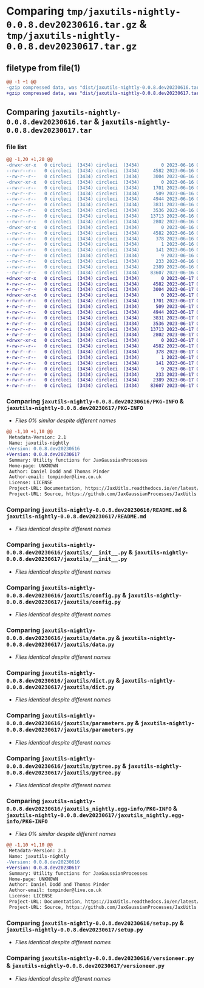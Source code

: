 # Comparing `tmp/jaxutils-nightly-0.0.8.dev20230616.tar.gz` & `tmp/jaxutils-nightly-0.0.8.dev20230617.tar.gz`

## filetype from file(1)

```diff
@@ -1 +1 @@
-gzip compressed data, was "dist/jaxutils-nightly-0.0.8.dev20230616.tar", last modified: Fri Jun 16 00:06:29 2023, max compression
+gzip compressed data, was "dist/jaxutils-nightly-0.0.8.dev20230617.tar", last modified: Sat Jun 17 00:06:28 2023, max compression
```

## Comparing `jaxutils-nightly-0.0.8.dev20230616.tar` & `jaxutils-nightly-0.0.8.dev20230617.tar`

### file list

```diff
@@ -1,20 +1,20 @@
-drwxr-xr-x   0 circleci  (3434) circleci  (3434)        0 2023-06-16 00:06:29.349889 jaxutils-nightly-0.0.8.dev20230616/
--rw-r--r--   0 circleci  (3434) circleci  (3434)     4582 2023-06-16 00:06:29.349889 jaxutils-nightly-0.0.8.dev20230616/PKG-INFO
--rw-r--r--   0 circleci  (3434) circleci  (3434)     3004 2023-06-16 00:06:23.000000 jaxutils-nightly-0.0.8.dev20230616/README.md
-drwxr-xr-x   0 circleci  (3434) circleci  (3434)        0 2023-06-16 00:06:29.349889 jaxutils-nightly-0.0.8.dev20230616/jaxutils/
--rw-r--r--   0 circleci  (3434) circleci  (3434)     1701 2023-06-16 00:06:23.000000 jaxutils-nightly-0.0.8.dev20230616/jaxutils/__init__.py
--rw-r--r--   0 circleci  (3434) circleci  (3434)      509 2023-06-16 00:06:29.349889 jaxutils-nightly-0.0.8.dev20230616/jaxutils/_version.py
--rw-r--r--   0 circleci  (3434) circleci  (3434)     4944 2023-06-16 00:06:23.000000 jaxutils-nightly-0.0.8.dev20230616/jaxutils/config.py
--rw-r--r--   0 circleci  (3434) circleci  (3434)     3831 2023-06-16 00:06:23.000000 jaxutils-nightly-0.0.8.dev20230616/jaxutils/data.py
--rw-r--r--   0 circleci  (3434) circleci  (3434)     3536 2023-06-16 00:06:23.000000 jaxutils-nightly-0.0.8.dev20230616/jaxutils/dict.py
--rw-r--r--   0 circleci  (3434) circleci  (3434)    13713 2023-06-16 00:06:23.000000 jaxutils-nightly-0.0.8.dev20230616/jaxutils/parameters.py
--rw-r--r--   0 circleci  (3434) circleci  (3434)     2802 2023-06-16 00:06:23.000000 jaxutils-nightly-0.0.8.dev20230616/jaxutils/pytree.py
-drwxr-xr-x   0 circleci  (3434) circleci  (3434)        0 2023-06-16 00:06:29.349889 jaxutils-nightly-0.0.8.dev20230616/jaxutils_nightly.egg-info/
--rw-r--r--   0 circleci  (3434) circleci  (3434)     4582 2023-06-16 00:06:29.000000 jaxutils-nightly-0.0.8.dev20230616/jaxutils_nightly.egg-info/PKG-INFO
--rw-r--r--   0 circleci  (3434) circleci  (3434)      378 2023-06-16 00:06:29.000000 jaxutils-nightly-0.0.8.dev20230616/jaxutils_nightly.egg-info/SOURCES.txt
--rw-r--r--   0 circleci  (3434) circleci  (3434)        1 2023-06-16 00:06:29.000000 jaxutils-nightly-0.0.8.dev20230616/jaxutils_nightly.egg-info/dependency_links.txt
--rw-r--r--   0 circleci  (3434) circleci  (3434)      141 2023-06-16 00:06:29.000000 jaxutils-nightly-0.0.8.dev20230616/jaxutils_nightly.egg-info/requires.txt
--rw-r--r--   0 circleci  (3434) circleci  (3434)        9 2023-06-16 00:06:29.000000 jaxutils-nightly-0.0.8.dev20230616/jaxutils_nightly.egg-info/top_level.txt
--rw-r--r--   0 circleci  (3434) circleci  (3434)      233 2023-06-16 00:06:29.349889 jaxutils-nightly-0.0.8.dev20230616/setup.cfg
--rw-r--r--   0 circleci  (3434) circleci  (3434)     2389 2023-06-16 00:06:23.000000 jaxutils-nightly-0.0.8.dev20230616/setup.py
--rw-r--r--   0 circleci  (3434) circleci  (3434)    83607 2023-06-16 00:06:23.000000 jaxutils-nightly-0.0.8.dev20230616/versioneer.py
+drwxr-xr-x   0 circleci  (3434) circleci  (3434)        0 2023-06-17 00:06:28.559279 jaxutils-nightly-0.0.8.dev20230617/
+-rw-r--r--   0 circleci  (3434) circleci  (3434)     4582 2023-06-17 00:06:28.559279 jaxutils-nightly-0.0.8.dev20230617/PKG-INFO
+-rw-r--r--   0 circleci  (3434) circleci  (3434)     3004 2023-06-17 00:06:21.000000 jaxutils-nightly-0.0.8.dev20230617/README.md
+drwxr-xr-x   0 circleci  (3434) circleci  (3434)        0 2023-06-17 00:06:28.559279 jaxutils-nightly-0.0.8.dev20230617/jaxutils/
+-rw-r--r--   0 circleci  (3434) circleci  (3434)     1701 2023-06-17 00:06:21.000000 jaxutils-nightly-0.0.8.dev20230617/jaxutils/__init__.py
+-rw-r--r--   0 circleci  (3434) circleci  (3434)      509 2023-06-17 00:06:28.559279 jaxutils-nightly-0.0.8.dev20230617/jaxutils/_version.py
+-rw-r--r--   0 circleci  (3434) circleci  (3434)     4944 2023-06-17 00:06:21.000000 jaxutils-nightly-0.0.8.dev20230617/jaxutils/config.py
+-rw-r--r--   0 circleci  (3434) circleci  (3434)     3831 2023-06-17 00:06:21.000000 jaxutils-nightly-0.0.8.dev20230617/jaxutils/data.py
+-rw-r--r--   0 circleci  (3434) circleci  (3434)     3536 2023-06-17 00:06:21.000000 jaxutils-nightly-0.0.8.dev20230617/jaxutils/dict.py
+-rw-r--r--   0 circleci  (3434) circleci  (3434)    13713 2023-06-17 00:06:21.000000 jaxutils-nightly-0.0.8.dev20230617/jaxutils/parameters.py
+-rw-r--r--   0 circleci  (3434) circleci  (3434)     2802 2023-06-17 00:06:21.000000 jaxutils-nightly-0.0.8.dev20230617/jaxutils/pytree.py
+drwxr-xr-x   0 circleci  (3434) circleci  (3434)        0 2023-06-17 00:06:28.559279 jaxutils-nightly-0.0.8.dev20230617/jaxutils_nightly.egg-info/
+-rw-r--r--   0 circleci  (3434) circleci  (3434)     4582 2023-06-17 00:06:28.000000 jaxutils-nightly-0.0.8.dev20230617/jaxutils_nightly.egg-info/PKG-INFO
+-rw-r--r--   0 circleci  (3434) circleci  (3434)      378 2023-06-17 00:06:28.000000 jaxutils-nightly-0.0.8.dev20230617/jaxutils_nightly.egg-info/SOURCES.txt
+-rw-r--r--   0 circleci  (3434) circleci  (3434)        1 2023-06-17 00:06:28.000000 jaxutils-nightly-0.0.8.dev20230617/jaxutils_nightly.egg-info/dependency_links.txt
+-rw-r--r--   0 circleci  (3434) circleci  (3434)      141 2023-06-17 00:06:28.000000 jaxutils-nightly-0.0.8.dev20230617/jaxutils_nightly.egg-info/requires.txt
+-rw-r--r--   0 circleci  (3434) circleci  (3434)        9 2023-06-17 00:06:28.000000 jaxutils-nightly-0.0.8.dev20230617/jaxutils_nightly.egg-info/top_level.txt
+-rw-r--r--   0 circleci  (3434) circleci  (3434)      233 2023-06-17 00:06:28.559279 jaxutils-nightly-0.0.8.dev20230617/setup.cfg
+-rw-r--r--   0 circleci  (3434) circleci  (3434)     2389 2023-06-17 00:06:21.000000 jaxutils-nightly-0.0.8.dev20230617/setup.py
+-rw-r--r--   0 circleci  (3434) circleci  (3434)    83607 2023-06-17 00:06:21.000000 jaxutils-nightly-0.0.8.dev20230617/versioneer.py
```

### Comparing `jaxutils-nightly-0.0.8.dev20230616/PKG-INFO` & `jaxutils-nightly-0.0.8.dev20230617/PKG-INFO`

 * *Files 0% similar despite different names*

```diff
@@ -1,10 +1,10 @@
 Metadata-Version: 2.1
 Name: jaxutils-nightly
-Version: 0.0.8.dev20230616
+Version: 0.0.8.dev20230617
 Summary: Utility functions for JaxGaussianProcesses
 Home-page: UNKNOWN
 Author: Daniel Dodd and Thomas Pinder
 Author-email: tompinder@live.co.uk
 License: LICENSE
 Project-URL: Documentation, https://JaxUitls.readthedocs.io/en/latest/
 Project-URL: Source, https://github.com/JaxGaussianProcesses/JaxUitls
```

### Comparing `jaxutils-nightly-0.0.8.dev20230616/README.md` & `jaxutils-nightly-0.0.8.dev20230617/README.md`

 * *Files identical despite different names*

### Comparing `jaxutils-nightly-0.0.8.dev20230616/jaxutils/__init__.py` & `jaxutils-nightly-0.0.8.dev20230617/jaxutils/__init__.py`

 * *Files identical despite different names*

### Comparing `jaxutils-nightly-0.0.8.dev20230616/jaxutils/config.py` & `jaxutils-nightly-0.0.8.dev20230617/jaxutils/config.py`

 * *Files identical despite different names*

### Comparing `jaxutils-nightly-0.0.8.dev20230616/jaxutils/data.py` & `jaxutils-nightly-0.0.8.dev20230617/jaxutils/data.py`

 * *Files identical despite different names*

### Comparing `jaxutils-nightly-0.0.8.dev20230616/jaxutils/dict.py` & `jaxutils-nightly-0.0.8.dev20230617/jaxutils/dict.py`

 * *Files identical despite different names*

### Comparing `jaxutils-nightly-0.0.8.dev20230616/jaxutils/parameters.py` & `jaxutils-nightly-0.0.8.dev20230617/jaxutils/parameters.py`

 * *Files identical despite different names*

### Comparing `jaxutils-nightly-0.0.8.dev20230616/jaxutils/pytree.py` & `jaxutils-nightly-0.0.8.dev20230617/jaxutils/pytree.py`

 * *Files identical despite different names*

### Comparing `jaxutils-nightly-0.0.8.dev20230616/jaxutils_nightly.egg-info/PKG-INFO` & `jaxutils-nightly-0.0.8.dev20230617/jaxutils_nightly.egg-info/PKG-INFO`

 * *Files 0% similar despite different names*

```diff
@@ -1,10 +1,10 @@
 Metadata-Version: 2.1
 Name: jaxutils-nightly
-Version: 0.0.8.dev20230616
+Version: 0.0.8.dev20230617
 Summary: Utility functions for JaxGaussianProcesses
 Home-page: UNKNOWN
 Author: Daniel Dodd and Thomas Pinder
 Author-email: tompinder@live.co.uk
 License: LICENSE
 Project-URL: Documentation, https://JaxUitls.readthedocs.io/en/latest/
 Project-URL: Source, https://github.com/JaxGaussianProcesses/JaxUitls
```

### Comparing `jaxutils-nightly-0.0.8.dev20230616/setup.py` & `jaxutils-nightly-0.0.8.dev20230617/setup.py`

 * *Files identical despite different names*

### Comparing `jaxutils-nightly-0.0.8.dev20230616/versioneer.py` & `jaxutils-nightly-0.0.8.dev20230617/versioneer.py`

 * *Files identical despite different names*


